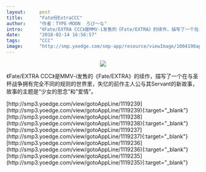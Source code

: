 ```yaml
---
layout:     post
title:      "Fate份ExtraCCC"
author:     "作者：TYPE-MOON  ろび～な"
intro:      "《Fate/EXTRA CCC》是MMV-i发售的《Fate/EXTRA》的续作，描写了一个在与圣杯战争拥有完全不同的规则的世界里，失忆的前作主人公与其Servant的新故事，故事的主题是“少女的思念”和“爱情”。"
date:       "2018-02-14 16:56:57"
tags:       "CCC"
image:      "http://smp.yoedge.com/smp-app/resource/viewImage/1004198appline.png"
---
```

<div style="text-align: center">
<p><img src="http://smp.yoedge.com/smp-app/resource/viewImage/1004198appline.png"/></p>
</div>
<p class="post-meta">
<span>《Fate/EXTRA CCC》是MMV-i发售的《Fate/EXTRA》的续作，描写了一个在与圣杯战争拥有完全不同的规则的世界里，失忆的前作主人公与其Servant的新故事，故事的主题是“少女的思念”和“爱情”。</span>
</p>
[http://smp3.yoedge.com/view/gotoAppLine/1119239](http://smp3.yoedge.com/view/gotoAppLine/1119239){:target="_blank"}
[http://smp3.yoedge.com/view/gotoAppLine/1119238](http://smp3.yoedge.com/view/gotoAppLine/1119238){:target="_blank"}
[http://smp3.yoedge.com/view/gotoAppLine/1119237](http://smp3.yoedge.com/view/gotoAppLine/1119237){:target="_blank"}
[http://smp3.yoedge.com/view/gotoAppLine/1119236](http://smp3.yoedge.com/view/gotoAppLine/1119236){:target="_blank"}
[http://smp3.yoedge.com/view/gotoAppLine/1119235](http://smp3.yoedge.com/view/gotoAppLine/1119235){:target="_blank"}


